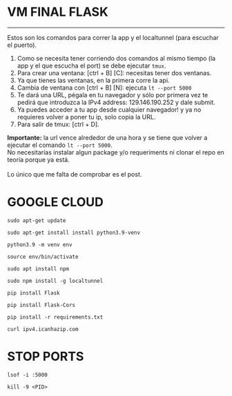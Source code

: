 # VM FINAL FLASK 
---
Estos son los comandos para correr la app y el localtunnel (para escuchar el puerto).
1. Como se necesita tener corriendo dos comandos al mismo tiempo (la app y el que escucha el port) se debe ejecutar ```tmux```.
2. Para crear una ventana: [ctrl + B] [C]: necesitas tener dos ventanas.
3. Ya que tienes las ventanas, en la primera corre la api.
4. Cambia de ventana con [ctrl + B] [N]: ejecuta `lt --port 5000`
5. Te dará una URL, pégala en tu navegador y sólo por primera vez te pedirá que introduzca la IPv4 address: 129.146.190.252 y dale submit.
6. Ya puedes acceder a tu app desde cualquier navegador! y ya no requieres volver a poner tu ip, solo copia la URL.
8. Para salir de tmux: [ctrl + D].

**Importante:** la url vence alrededor de una hora y se tiene que volver a ejecutar el comando `lt --port 5000`.
<br>
No necesitarías instalar algun package y/o requeriments ni clonar el repo en teoría porque ya está.  
<br>
Lo único que me falta de comprobar es el post. 

# GOOGLE CLOUD
```
sudo apt-get update
```
```
sudo apt-get install install python3.9-venv
```
```
python3.9 -m venv env
```
```
source env/bin/activate
```
```
sudo apt install npm
```
```
sudo npm install -g localtunnel
```
```
pip install Flask
```
```
pip install Flask-Cors
```
```
pip install -r requirements.txt
```
```
curl ipv4.icanhazip.com
```
# STOP PORTS
```
lsof -i :5000
```
```
kill -9 <PID>
```
